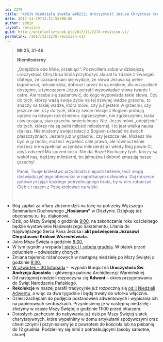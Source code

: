 ```yaml
---
id: 2279
title: 'XXXIV Niedziela zwykła &#8211; Uroczystość Jezusa Chrystusa Króla Wszechświata'
date: 2017-11-29T13:14:52+00:00
author: admin
layout: revision
guid: http://anielaolsztynek.pl/2017/11/2278-revision-v1/
permalink: /2017/11/2278-revision-v1/
---
```

> **Mt 25, 31-46**
> 
> **Niemiłosierny**
> 
> &#8222;Odejdźcie ode Mnie, przeklęci&#8221;. Pozwoliłem sobie w dzisiejszą uroczystość Chrystusa Króla przytoczyć akurat to zdanie z Ewangelii dlatego, że czasami nam się wydaje, że słowa Jezusa są pełne łagodności, miłosierdzia, dobroci i przez to są miękkie, dla wszystkich dostępne, a tymczasem Jezus potrafił wypowiadać słowa twarde i ostre. Ale trzeba się zastanowić, do kogo wypowiada takie słowa. Czy do tych, którzy ważą swoje życie na tej dziwnej wadze grzechu, to znaczy na takiej wadze, która mówi, czy już jestem w grzechu, czy jeszcze nie, czy do tych, którzy swoje relacje z Bogiem próbują oprzeć na łatwym rozróżnieniu: zgrzeszyłem, nie zgrzeszyłem, łaska uświęcająca, stan grzechu śmiertelnego. Nie. Jezus mówi &#8222;odejdźcie&#8221; do tych, którzy nie są pełni miłości miłosiernej. I to jest wielka nauka dla nas. Nie możemy swojej relacji z Bogiem układać na dwóch płaszczyznach. Jestem już w grzechu, czy jeszcze nie. Możesz nie być w grzechu, możesz wypełnić całe prawo, ale równocześnie możesz nie wypełniać uczynków miłosierdzia i wtedy Bóg powie Ci, abyś odszedł Mu sprzed oczu. Nie daj Boże! Kochajmy tych, którzy są wokół nas, bądźmy miłosierni, bo jałmużna i dobroć zmazują nasze grzechy!
> 
> <span style="color: #666699;">Panie, Twoje królestwo przychodzi niepostrzeżenie, lecz mogę doświadczyć jego obecności w napotkanym człowieku. Daj mi serce gotowe przyjąć każdego potrzebującego brata, by w nim zobaczyć Ciebie i razem z Tobą królować na wieki.</span>
> 
> &nbsp;

  * Bóg zapłać za ofiary złożone dziś na tacę na potrzeby Wyższego Seminarium Duchownego **„Hosianum”** w Olsztynie. Dziękuję też obecnemu tu  ks. diakonowi.
  * Dziś, po Mszy Świętej o godzinie <span style="text-decoration: underline;">9:00</span>, na zakończenie roku kościelnego będzie wystawienie Najświętszego Sakramentu, Litania do Najświętszego Serca Pana Jezusa i **akt poświęcenia Jezusowi Chrystusowi Królowi Wszechświata.**
  * Jutro Msza Święta o godzinie <span style="text-decoration: underline;">8:00.</span>
  * W tym tygodniu wypada <span style="text-decoration: underline;">I piątek i I sobota grudnia</span>. W piątek przed południem – odwiedziny chorych.
  * Zmiana tajemnic różańcowych w następną niedzielę po Mszy Świętej o godzinie <span style="text-decoration: underline;">9:00.</span>
  * <span style="text-decoration: underline;">W czwartek &#8211; 30 listopada</span> &#8211;  wypada liturgiczna **Uroczystość Św. Andrzeja** **Apostoła** – głównego patrona Archidiecezji Warmińskiej.
  * Od następnej niedzieli rozpoczyna się **Adwent** – okres przygotowania do Świąt Narodzenia Pańskiego.
  * **Rekolekcje** w naszej parafii tradycyjnie już rozpoczną się <span style="text-decoration: underline;">od II Niedzieli</span> <span style="text-decoration: underline;">Adwentu</span>, a więc za dwa tygodnie i będą trwały do wtorku włącznie.
  * Dzieci zachęcam do podjęcia postanowień adwentowych i wypisania ich na papierowych serduszkach. Przyniesiemy je w następną niedzielę i złożymy w czasie Mszy Świętej o godzinie 11:00 przed ołtarzem.
  * Dorosłych zachęcam do nabywania już dziś po Mszy Świętej siatek charytatywnych, które wypełnimy w domu artykułami spożywczymi oraz chemicznymi i przyniesiemy je z powrotem do kościoła lub na plebanię do 12 grudnia. Podzielimy się nimi z potrzebującymi (osoby samotne, chore).